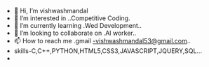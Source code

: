 - 👋 Hi, I’m vishwashmandal
- 👀 I’m interested in ..Competitive Coding.
- 🌱 I’m currently learning .Wed Development..
- 💞️ I’m looking to collaborate on .AI worker..
- 📫 How to reach me .gmail -vishwashmandal53@gmail.com..
- skills-C,C++,PYTHON,HTML5,CSS3,JAVASCRIPT,JQUERY,SQL...
- 

<!---
vishwashmandal/vishwashmandal is a ✨ special ✨ repository because its `README.md` (this file) appears on your GitHub profile.
You can click the Preview link to take a look at your changes.
--->
